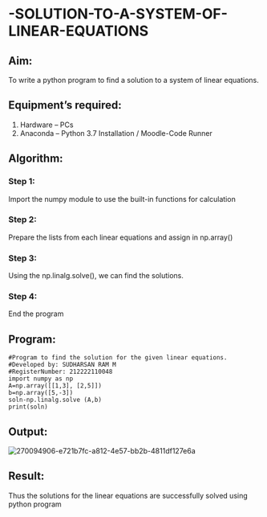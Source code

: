 # -SOLUTION-TO-A-SYSTEM-OF-LINEAR-EQUATIONS
## Aim:
To write a python program to find a solution to a system of linear equations.
## Equipment’s required:
1. 	Hardware – PCs
2. 	Anaconda – Python 3.7 Installation / Moodle-Code Runner
## Algorithm:
### Step 1: 
Import the numpy module to use the built-in functions for calculation
### Step 2: 
Prepare the lists from each linear equations and assign in np.array()
### Step 3: 
Using the np.linalg.solve(), we can find the solutions.
### Step 4: 
End the program
## Program:
```
#Program to find the solution for the given linear equations.
#Developed by: SUDHARSAN RAM M
#RegisterNumber: 212222110048
import numpy as np
A=np.array([[1,3], [2,5]])
b=np.array([5,-3])
soln-np.linalg.solve (A,b)
print(soln)
```
## Output:
![270094906-e721b7fc-a812-4e57-bb2b-4811df127e6a](https://github.com/hariprasath5106/-SOLUTION-TO-A-SYSTEM-OF-LINEAR-EQUATIONS/assets/111515488/a5652aec-c141-4336-bf46-db64ebf86ce3)

## Result: 
Thus the solutions for the linear equations are successfully solved using python program

